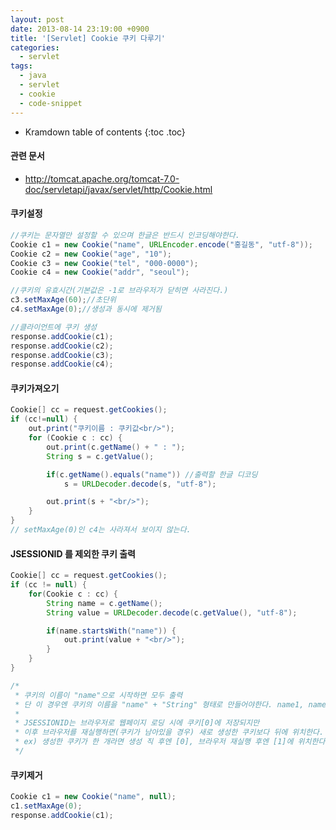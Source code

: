 ```yaml
---
layout: post
date: 2013-08-14 23:19:00 +0900
title: '[Servlet] Cookie 쿠키 다루기'
categories:
  - servlet
tags:
  - java
  - servlet
  - cookie
  - code-snippet
---
```


* Kramdown table of contents
{:toc .toc}

#### 관련 문서

- http://tomcat.apache.org/tomcat-7.0-doc/servletapi/javax/servlet/http/Cookie.html

#### 쿠키설정

```java
//쿠키는 문자열만 설정할 수 있으며 한글은 반드시 인코딩해야한다.
Cookie c1 = new Cookie("name", URLEncoder.encode("홍길동", "utf-8"));
Cookie c2 = new Cookie("age", "10");
Cookie c3 = new Cookie("tel", "000-0000");
Cookie c4 = new Cookie("addr", "seoul");

//쿠키의 유효시간(기본값은 -1로 브라우저가 닫히면 사라진다.)
c3.setMaxAge(60);//초단위
c4.setMaxAge(0);//생성과 동시에 제거됨

//클라이언트에 쿠키 생성
response.addCookie(c1);
response.addCookie(c2);
response.addCookie(c3);
response.addCookie(c4);
```

#### 쿠키가져오기

```java
Cookie[] cc = request.getCookies();
if (cc!=null) {
    out.print("쿠키이름 : 쿠키값<br/>");
    for (Cookie c : cc) {
        out.print(c.getName() + " : ");
        String s = c.getValue();

        if(c.getName().equals("name")) //출력할 한글 디코딩
            s = URLDecoder.decode(s, "utf-8");

        out.print(s + "<br/>");
    }
}
// setMaxAge(0)인 c4는 사라져서 보이지 않는다.
```

#### JSESSIONID 를 제외한 쿠키 출력

```java
Cookie[] cc = request.getCookies();
if (cc != null) {
    for(Cookie c : cc) {
        String name = c.getName();
        String value = URLDecoder.decode(c.getValue(), "utf-8");

        if(name.startsWith("name")) {
            out.print(value + "<br/>");
        }
    }
}

/*
 * 쿠키의 이름이 "name"으로 시작하면 모두 출력
 * 단 이 경우엔 쿠키의 이름을 "name" + "String" 형태로 만들어야한다. name1, name2...
 *
 * JSESSIONID는 브라우저로 웹페이지 로딩 시에 쿠키[0]에 저장되지만
 * 이후 브라우저를 재실행하면(쿠키가 남아있을 경우) 새로 생성한 쿠키보다 뒤에 위치한다.
 * ex) 생성한 쿠키가 한 개라면 생성 직 후엔 [0], 브라우저 재실행 후엔 [1]에 위치한다.
 */
```

#### 쿠키제거

```java
Cookie c1 = new Cookie("name", null);
c1.setMaxAge(0);
response.addCookie(c1);
```

